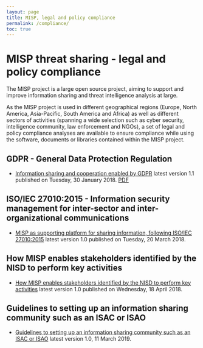 ```yaml
---
layout: page
title: MISP, legal and policy compliance
permalink: /compliance/
toc: true
---
```


# MISP threat sharing - legal and policy compliance

The MISP project is a large open source project, aiming to support and improve information sharing and threat intelligence analysis at large.

As the MISP project is used in different geographical regions (Europe, North America, Asia-Pacific, South America and Africa) as well as different sectors of activities (spanning a wide selection such as cyber security, intelligence community, law enforcement and NGOs), a set of legal and policy compliance analyses are available to ensure compliance while using the software, documents or libraries contained within the MISP project.

## GDPR - General Data Protection Regulation

- [Information sharing and cooperation enabled by GDPR](/compliance/GDPR/) latest version 1.1 published on Tuesday, 30 January 2018. [PDF](/img/compliance/information_sharing_and_cooperation_gdpr.pdf)

## ISO/IEC 27010:2015 - Information security management for inter-sector and inter-organizational communications

- [MISP as supporting platform for sharing information, following ISO/IEC 27010:2015](/compliance/ISO-IEC-27010/) latest version 1.0 published on Tuesday, 20 March 2018.

## How MISP enables stakeholders identified by the NISD to perform key activities

- [How MISP enables stakeholders identified by the NISD to perform key activities](/compliance/NISD) latest version 1.0 published on Wednesday, 18 April 2018.

## Guidelines to setting up an information sharing community such as an ISAC or ISAO

- [Guidelines to setting up an information sharing community such as an ISAC or ISAO](https://www.x-isac.org/assets/images/guidelines_to_set-up_an_ISAC.pdf) latest version 1.0, 11 March 2019.

